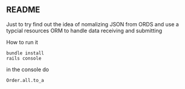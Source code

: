 ## README

Just to try find out the idea of nomalizing JSON from ORDS 
and use a typcial resources ORM to handle data receiving and submitting 

How to run it

```
bundle install
rails console
```

in the console do 

```
Order.all.to_a
```
